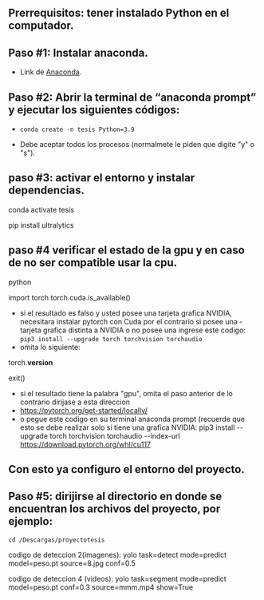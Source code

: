 ## Prerrequisitos: tener instalado Python en el computador.
## Paso #1: Instalar anaconda.
- Link de  [Anaconda](https://www.anaconda.com/).

## Paso #2: Abrir la terminal de “anaconda prompt” y ejecutar los siguientes códigos:

- `conda create -n tesis Python=3.9`

- Debe aceptar todos los procesos (normalmete le piden que digite "y" o "s").

## paso #3: activar el entorno y instalar dependencias.

conda activate tesis

pip install ultralytics


## paso #4 verificar el estado de la gpu y en caso de no ser compatible usar la cpu.

python

import torch
torch.cuda.is_available()

- si el resultado es falso y usted posee una tarjeta grafica NVIDIA, necesitara instalar pytorch con Cuda por el contrario si posee una - tarjeta grafica distinta a NVIDIA o no posee una ingrese este codigo: `pip3 install --upgrade torch torchvision torchaudio`
- omita lo siguiente:

torch.__version__

exit()


- si el resultado tiene la palabra "gpu", omita el paso anterior de lo contrario dirijase a esta direccion
- https://pytorch.org/get-started/locally/
- o pegue este codigo en su terminal anaconda prompt (recuerde que esto se debe realizar solo si tiene una grafica NVIDIA:
pip3 install --upgrade torch torchvision torchaudio --index-url https://download.pytorch.org/whl/cu117
## Con esto ya configuro el entorno del proyecto.

## Paso #5: dirijirse al directorio en donde se encuentran los archivos del proyecto, por ejemplo:

`cd /Descargas/proyectotesis`

codigo de deteccion 2(imagenes): yolo task=detect mode=predict model=peso.pt source=8.jpg conf=0.5

codigo de deteccion 4 (videos):  yolo task=segment mode=predict model=peso.pt conf=0.3 source=mmm.mp4 show=True 
